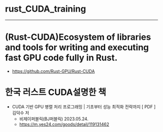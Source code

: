 # rust_CUDA_training


<hr />

# (Rust-CUDA)Ecosystem of libraries and tools for writing and executing fast GPU code fully in Rust. 
- https://github.com/Rust-GPU/Rust-CUDA

# 한국 러스트 CUDA설명한 책

- CUDA 기반 GPU 병렬 처리 프로그래밍 | 기초부터 성능 최적화 전략까지 [ PDF ] 김덕수 저
  - 비제이퍼블릭(BJ퍼블릭) 2023.05.24.
  - https://m.yes24.com/goods/detail/119131462
